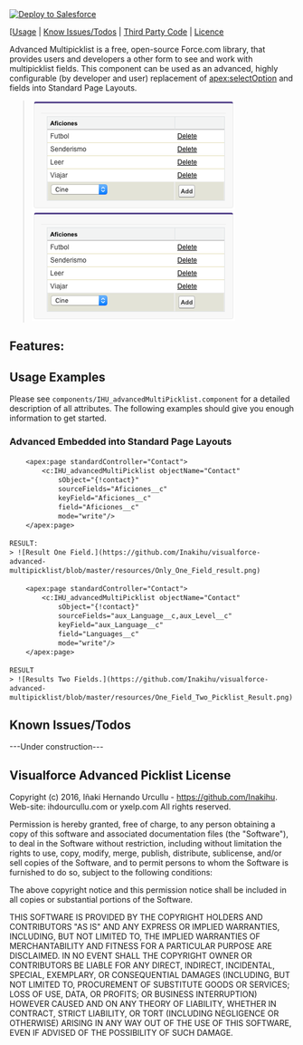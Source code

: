 <a href="https://githubsfdeploy.herokuapp.com?owner=inakihu&repo=visualforce-advanced-multipicklist">
  <img alt="Deploy to Salesforce"
       src="https://raw.githubusercontent.com/afawcett/githubsfdeploy/master/src/main/webapp/resources/img/deploy.png">
</a>

[[Usage](#usage-examples) | [Know Issues/Todos](#known-issuestodos) | [Third Party Code](#third-party-code) | [Licence](#visualforce-tablegrid-license)

Advanced Multipicklist is a free, open-source Force.com library, that provides users and developers a other form to see and work with multipicklist fields. 
This component can be used as an advanced, highly configurable (by developer and user) replacement of <apex:selectOption> and fields into Standard Page Layouts.

> ![Examples One Field.](https://github.com/Inakihu/visualforce-advanced-multipicklist/blob/master/resources/Only_One_Field.png)
> ![Examples One Field two Source Picklist Fields.](https://github.com/Inakihu/visualforce-advanced-multipicklist/blob/master/resources/Only_One_Field.png)

## Features: ##

## Usage Examples ##

Please see `components/IHU_advancedMultiPicklist.component` for a detailed description of all attributes. The following examples should give 
you enough information to get started.

### Advanced Embedded into Standard Page Layouts

        <apex:page standardController="Contact">
    		<c:IHU_advancedMultiPicklist objectName="Contact"
        		sObject="{!contact}"
        		sourceFields="Aficiones__c"
        		keyField="Aficiones__c" 
        		field="Aficiones__c" 
        		mode="write"/>
		</apex:page>

	RESULT:
	> ![Result One Field.](https://github.com/Inakihu/visualforce-advanced-multipicklist/blob/master/resources/Only_One_Field_result.png)

		<apex:page standardController="Contact">
    		<c:IHU_advancedMultiPicklist objectName="Contact"
        		sObject="{!contact}"
        		sourceFields="aux_Language__c,aux_Level__c"
        		keyField="aux_Language__c" 
        		field="Languages__c" 
        		mode="write"/>
		</apex:page>

	RESULT
	> ![Results Two Fields.](https://github.com/Inakihu/visualforce-advanced-multipicklist/blob/master/resources/One_Field_Two_Picklist_Result.png)

## Known Issues/Todos ##

---Under construction---

## Visualforce Advanced Picklist License ##

Copyright (c) 2016, Iñaki Hernando Urcullu - https://github.com/Inakihu. 
Web-site: ihdourcullu.com or yxelp.com
All rights reserved.

Permission is hereby granted, free of charge, to any person obtaining a
copy of this software and associated documentation files (the
"Software"), to deal in the Software without restriction, including
without limitation the rights to use, copy, modify, merge, publish,
distribute, sublicense, and/or sell copies of the Software, and to
permit persons to whom the Software is furnished to do so, subject to
the following conditions:

The above copyright notice and this permission notice shall be included
in all copies or substantial portions of the Software.

THIS SOFTWARE IS PROVIDED BY THE COPYRIGHT HOLDERS AND CONTRIBUTORS "AS IS" AND ANY EXPRESS OR IMPLIED
WARRANTIES, INCLUDING, BUT NOT LIMITED TO, THE IMPLIED WARRANTIES OF MERCHANTABILITY AND FITNESS FOR A
PARTICULAR PURPOSE ARE DISCLAIMED. IN NO EVENT SHALL THE COPYRIGHT OWNER OR CONTRIBUTORS BE LIABLE FOR
ANY DIRECT, INDIRECT, INCIDENTAL, SPECIAL, EXEMPLARY, OR CONSEQUENTIAL DAMAGES (INCLUDING, BUT NOT LIMITED
TO, PROCUREMENT OF SUBSTITUTE GOODS OR SERVICES; LOSS OF USE, DATA, OR PROFITS; OR BUSINESS INTERRUPTION)
HOWEVER CAUSED AND ON ANY THEORY OF LIABILITY, WHETHER IN CONTRACT, STRICT LIABILITY, OR TORT (INCLUDING
NEGLIGENCE OR OTHERWISE) ARISING IN ANY WAY OUT OF THE USE OF THIS SOFTWARE, EVEN IF ADVISED OF THE
POSSIBILITY OF SUCH DAMAGE.

